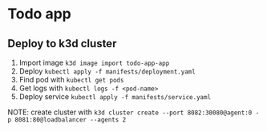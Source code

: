 # Todo app

## Deploy to k3d cluster

1. Import image `k3d image import todo-app-app`
2. Deploy `kubectl apply -f manifests/deployment.yaml`
3. Find pod with `kubectl get pods`
4. Get logs with `kubectl logs -f <pod-name>`
5. Deploy service `kubectl apply -f manifests/service.yaml`

NOTE: create cluster with `k3d cluster create --port 8082:30080@agent:0 -p 8081:80@loadbalancer --agents 2`
